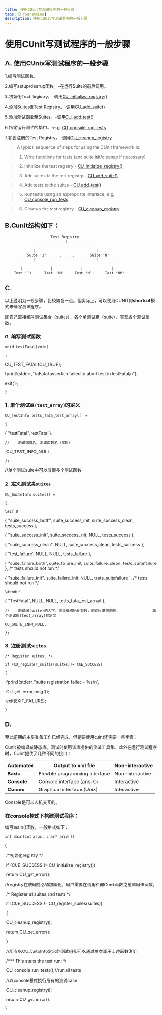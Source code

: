 ```yaml
---
title: 使用CUnit写测试程序的一般步骤
tags: [Programming]
description: 使用CUnit写测试程序的一般步骤
---
```


# 使用CUnit写测试程序的一般步骤

## A. 使用CUnix写测试程序的一般步骤

1.编写测试函数。

2.编写setup/clearup函数。-在运行Suite的前后调用。

3.初始化Test Registry。-调用[CU_initialize_registry()](http://cunit.sourceforge.net/doc/test_registry.html)

4.添加Suites至Test Registry。-调用[CU_add_suite()](http://cunit.sourceforge.net/doc/managing_tests.html)

5.添加测试函数至Suites。-调用[CU_add_test()](http://cunit.sourceforge.net/doc/managing_tests.html)

6.指定运行测试的接口。-e.g. [CU_console_run_tests](http://cunit.sourceforge.net/doc/running_tests.html)

7.销毁注册的Test Registry。-调用[CU_cleanup_registry](http://cunit.sourceforge.net/doc/test_registry.html)




> A typical sequence of steps for using the CUnit framework is: 

> 1. Write functions for tests (and suite init/cleanup if necessary).

> 2. Initialize the test registry - [CU_initialize_registry()](http://cunit.sourceforge.net/doc/test_registry.html#init)

> 3. Add suites to the test registry - [CU_add_suite()](http://cunit.sourceforge.net/doc/managing_tests.html#addsuite)

> 4. Add tests to the suites - [CU_add_test()](http://cunit.sourceforge.net/doc/managing_tests.html#addtest)

> 5. Run tests using an appropriate interface, e.g. [CU_console_run_tests](http://cunit.sourceforge.net/doc/running_tests.html#console)

> 6. Cleanup the test registry - [CU_cleanup_registry](http://cunit.sourceforge.net/doc/test_registry.html#cleanup)



## B.Cunit结构如下：

```html
                     Test Registry
                            |
             ------------------------------
             |                            |
          Suite '1'      . . . .       Suite 'N'
             |                            |
       ---------------             ---------------
       |             |             |             |
    Test '11' ... Test '1M'     Test 'N1' ... Test 'NM'
```

## C.

以上说明为一般步骤，比较繁复一点。但实际上，可以使用CUNIT的**shortcut**模式来编写测试程序。

即自己直接编写测试集合（suites），各个单测试组（suite），实现各个测试函数。

 

### 0. **编写测试函数**

`void testFatal(void)`

`{`

  CU_TEST_FATAL(CU_TRUE);

  fprintf(stderr, "/nFatal assertion failed to abort test in testFatal/n");

  exit(1);

`}`

 

### 1. 单个测试组`(test_array)`的定义

`CU_TestInfo tests_fata_test_arrayl[] =`

`{`

  { "testFatal", testFatal },

`//    测试函数名，测试函数名（实现）`

 

​    CU_TEST_INFO_NULL,

`};`

 

//单个测试suite中可以有很多个测试函数

 

### **2.**  **定义测试集`suites`**

`CU_SuiteInfo suites[] =`

`{`

`\#if 0`

  { "suite_success_both",    suite_success_init,    suite_success_clean,        tests_success },

  { "suite_success_init",      suite_success_init,    NULL,                                tests_success },

  { "suite_success_clean",  NULL,                       suite_success_clean,         tests_success },

  { "test_failure",                 NULL,                       NULL,                                 tests_failure },

  { "suite_failure_both",      suite_failure_init,      suite_failure_clean,             tests_suitefailure }, /* tests should not run */

  { "suite_failure_init",         suite_failure_init,     NULL,                                  tests_suitefailure }, /* tests should not run */

`\#endif`

  { "TestFatal",                   NULL,                      NULL,                                   tests_fata_test_arrayl  },

`//    测试组(suite)的名字，测试组初始化函数，测试组清除函数，               单个测试组(test_array)的定义`

 

`CU_SUITE_INFO_NULL,`

`};`

 

### **3.** **注册测试`suites`**

`/* Register suites. */`

`if (CU_register_suites(suites)!= CUE_SUCCESS)`

`{`

​            fprintf(stderr, "suite registration failed - %s/n",

​                        CU_get_error_msg());

​            exit(EXIT_FAILURE);

`}`

 

## **D.**

至此前期的主要准备工作已经完成，但是要使用cuint还需要一些步骤：

Cunit 被编译成静态库，测试时使用该库提供的测试工具集。此外在运行测试程序时，CUint提供了几种不同的接口：

| **Automated** | Output to xml file             | Non-interactive |
| ------------- | ------------------------------ | --------------- |
| **Basic**     | Flexible programming interface | Non-interactive |
| **Console**   | Console interface (ansi C)     | Interactive     |
| **Curses**    | Graphical interface (Unix)     | Interactive     |

Console是可以人机交互的。

 

### 在console模式下构建测试程序：

编写main()函数，一般格式如下： 

`int main(int argc, char* argv[])`

{ 

​     /*初始化registry */

​    if (CUE_SUCCESS != CU_initialize_registry())

​      return CU_get_error();

​    //registry在使用前必须初始化，用户需要在调用任何Cunit函数之前调用该函数。

 

​    /* Register all suites and tests */

​    if (CUE_SUCCESS != CU_register_suites(suites))

​    {

​        CU_cleanup_registry();            

​        return CU_get_error();

​    }    

​    //所有以CU_SuiteInfo定义的测试组都可以通过单次调用上述函数注册

 

​    /*** This starts the test run: */        

​      CU_console_run_tests();//run all tests 

​    //以console模式执行所有的测试case

​    CU_cleanup_registry();

 

​    return CU_get_error();

 

`}`
